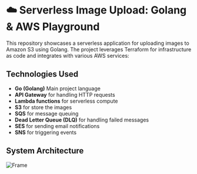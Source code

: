 # ☁️ Serverless Image Upload: Golang & AWS Playground

This repository showcases a serverless application for uploading images to Amazon S3 using Golang. The project leverages Terraform for infrastructure as code and integrates with various AWS services:

## Technologies Used
- **Go (Golang)** Main project language
- **API Gateway** for handling HTTP requests
- **Lambda functions** for serverless compute
- **S3** for store the images
- **SQS** for message queuing
- **Dead Letter Queue (DLQ)** for handling failed messages
- **SES** for sending email notifications
- **SNS** for triggering events

## System Architecture
![Frame](https://github.com/Caixetadev/upload-serverless/assets/87894998/111fb0af-2193-4d60-b27f-24e776b01c2a)
